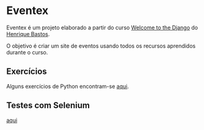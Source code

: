 # Eventex

Eventex é um projeto elaborado a partir do curso [Welcome to the Django][0] do [Henrique Bastos][1].

O objetivo é criar um site de eventos usando todos os recursos aprendidos durante o curso.

## Exercícios

Alguns exercícios de Python encontram-se [aqui][3].


## Testes com Selenium

[aqui][4]

[0]: www.welcometothedjango.com.br
[1]: henriquebastos.net
[3]: https://github.com/rg3915/wttd2/tree/master/python_ex
[4]: https://github.com/rg3915/wttd2/blob/master/selenium.md